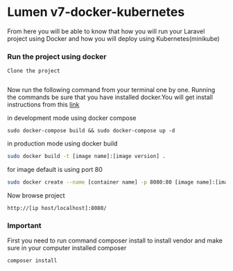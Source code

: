 

# Lumen v7-docker-kubernetes

From here you will be able to know that how you will run your  Laravel project using Docker and how you will deploy using Kubernetes(minikube) 

### Run the project using docker

``` 
Clone the project
 
 ```
 
 Now run the following command from your terminal one by one. Running the commands be sure that you have installed docker.You will get install instructions from this
 [link](https://docs.docker.com/)

in development mode using docker compose
```
sudo docker-compose build && sudo docker-compose up -d
```
in production mode using docker build 
```sh
sudo docker build -t [image name]:[image version] .

```
for image default is using port 80 

```sh
sudo docker create --name [container name] -p 8080:80 [image name]:[image version]

```

Now browse project 

 ```
 http://[ip host/localhost]:8080/

```
### Important
First you need to run command composer install to install vendor and make sure in your computer installed composer
```
composer install 
```
 

